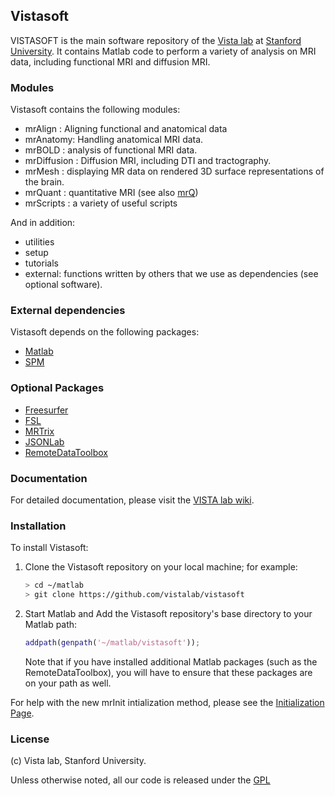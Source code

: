 ## Vistasoft

VISTASOFT is the main software repository of the [Vista lab](http://vistalab.stanford.edu) at [Stanford University](http://stanford.edu). It contains Matlab code to perform a variety of analysis on MRI data, including functional MRI and diffusion MRI.

### Modules
Vistasoft contains the following modules:

- mrAlign : Aligning functional and anatomical data
- mrAnatomy: Handling anatomical MRI data. 
- mrBOLD : analysis of functional MRI data.
- mrDiffusion : Diffusion MRI, including DTI and tractography.
- mrMesh : displaying MR data on rendered 3D surface representations of the brain.
- mrQuant : quantitative MRI (see also [mrQ](https://github.com/vistalab/mrQ))
- mrScripts : a variety of useful scripts

And in addition:
- utilities
- setup
- tutorials 
- external: functions written by others that we use as dependencies (see optional software).

### External dependencies
Vistasoft depends on the following packages:
- [Matlab](http://mathworks.com)
- [SPM](http://www.fil.ion.ucl.ac.uk/spm/)

### Optional Packages
 - [Freesurfer](https://surfer.nmr.mgh.harvard.edu/fswiki/DownloadAndInstall)
 - [FSL](http://fsl.fmrib.ox.ac.uk/fsl/fslwiki/)
 - [MRTrix](http://www.nitrc.org/projects/mrtrix/)
 - [JSONLab](http://iso2mesh.sourceforge.net/cgi-bin/index.cgi?jsonlab)
 - [RemoteDataToolbox](https://github.com/isetbio/RemoteDataToolbox)

### Documentation
For detailed documentation, please visit the [VISTA lab wiki](http://vistalab.stanford.edu/wiki).

### Installation

To install Vistasoft:
1) Clone the Vistasoft repository on your local machine; for example:
   ```sh
   > cd ~/matlab
   > git clone https://github.com/vistalab/vistasoft
   ```
2) Start Matlab and Add the Vistasoft repository's base directory to your Matlab path:
   ```matlab
   addpath(genpath('~/matlab/vistasoft'));
   ```
   Note that if you have installed additional Matlab packages (such as the RemoteDataToolbox), you will have to ensure that these packages are on your path as well.

For help with the new mrInit intialization method, please see the [Initialization Page](http://white.stanford.edu/newlm/index.php/Initialization#mrInit).

### License

(c) Vista lab, Stanford University.

Unless otherwise noted, all our code is released under the [GPL](http://www.gnu.org/copyleft/gpl.html) 
